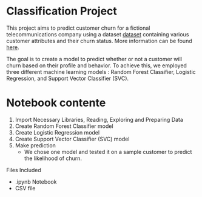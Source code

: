 # Classification Project

This project aims to predict customer churn for a fictional telecommunications company using a dataset [dataset](churn.xlsx)  containing various customer attributes and their churn status. 
More information can be found [here](https://community.ibm.com/community/user/businessanalytics/blogs/steven-macko/2019/07/11/telco-customer-churn-1113).

The goal is to create a model to predict whether or not a customer will churn based on their profile and behavior.
To achieve this, we employed three different machine learning models : Random Forest Classifier, Logistic Regression, and Support Vector Classifier (SVC). 


# Notebook contente

1. Import Necessary Libraries, Reading, Exploring and Preparing Data
2. Create Random Forest Classifier model
3. Create Logistic Regression model
4. Create Support Vector Classifier (SVC) model
5. Make prediction
   - We chose one model and tested it on a sample customer to predict the likelihood of churn.




Files Included
  - .ipynb Notebook
  - CSV file
